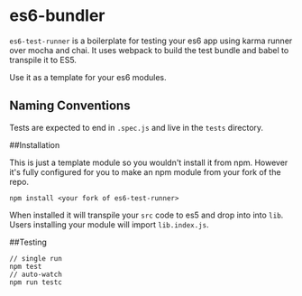 # es6-bundler

`es6-test-runner` is a boilerplate for testing your es6 app using karma runner over mocha and chai. It uses webpack to build the test bundle and babel to transpile it to ES5.

Use it as a template for your es6 modules.

## Naming Conventions

Tests are expected to end in `.spec.js` and live in the `tests` directory.

##Installation

This is just a template module so you wouldn't install it from npm. However it's fully configured for you to make an npm module from your fork of the repo.

```
npm install <your fork of es6-test-runner>
```

When installed it will transpile your `src` code to es5 and drop into into `lib`. Users installing your module will import `lib.index.js`.

##Testing

```
// single run
npm test
// auto-watch
npm run testc
```
